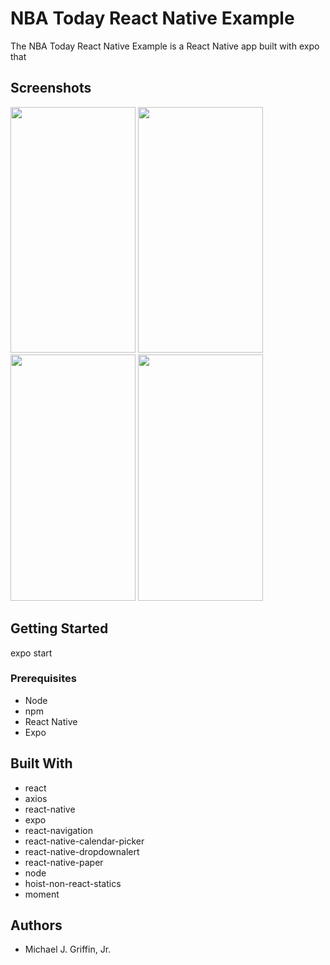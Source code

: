 # NBA Today React Native Example

The NBA Today React Native Example is a React Native app built with expo that 

## Screenshots
<img src="http://www.munchdevelopment.com/screenshots/nbaTodayRn/sn01.png" width="200" height="393.5" alt="">
<img src="http://www.munchdevelopment.com/screenshots/nbaTodayRn/sn02.png" width="200" height="393.5" alt="">
<img src="http://www.munchdevelopment.com/screenshots/nbaTodayRn/sn03.png" width="200" height="393.5" alt="">
<img src="http://www.munchdevelopment.com/screenshots/nbaTodayRn/sn04.png" width="200" height="393.5" alt="">

## Getting Started

expo start


### Prerequisites

-   Node
-   npm
-   React Native
-   Expo


## Built With
-   react
-   axios
-   react-native
-   expo
-   react-navigation
-   react-native-calendar-picker
-   react-native-dropdownalert
-   react-native-paper
-   node
-   hoist-non-react-statics
-   moment


## Authors
-   Michael J. Griffin, Jr.